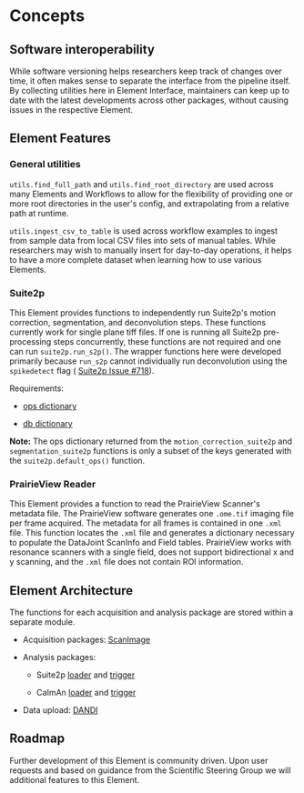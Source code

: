 # Concepts

## Software interoperability

While software versioning helps researchers keep track of changes over time, it often
makes sense to separate the interface from the pipeline itself. By collecting utilities
here in Element Interface, maintainers can keep up to date with the latest developments
across other packages, without causing issues in the respective Element.

## Element Features

### General utilities

`utils.find_full_path` and `utils.find_root_directory` are used
across many Elements and Workflows to allow for the flexibility of providing
one or more root directories in the user's config, and extrapolating from a relative
path at runtime.

`utils.ingest_csv_to_table` is used across workflow examples to ingest from sample data from
local CSV files into sets of manual tables. While researchers may wish to manually
insert for day-to-day operations, it helps to have a more complete dataset when learning
how to use various Elements.

### Suite2p

This Element provides functions to independently run Suite2p's motion correction,
segmentation, and deconvolution steps. These functions currently work for single plane
tiff files. If one is running all Suite2p pre-processing steps concurrently, these
functions are not required and one can run `suite2p.run_s2p()`. The wrapper functions
here were developed primarily because `run_s2p` cannot individually run deconvolution
using the `spikedetect` flag ( 
[Suite2p Issue #718](https://github.com/MouseLand/suite2p/issues/718)).

Requirements:

- [ops dictionary](https://suite2p.readthedocs.io/en/latest/settings.html)
  
- [db dictionary](https://github.com/MouseLand/suite2p/blob/4b6c3a95b53e5581dbab1feb26d67878db866068/jupyter/run_pipeline_tiffs_or_batch.ipynb)

**Note:** The ops dictionary returned from the `motion_correction_suite2p` and
`segmentation_suite2p` functions is only a subset of the keys generated with the
`suite2p.default_ops()` function.

### PrairieView Reader

This Element provides a function to read the PrairieView Scanner's metadata file. The
PrairieView software generates one `.ome.tif` imaging file per frame acquired. The
metadata for all frames is contained in one `.xml` file. This function locates the
`.xml` file and generates a dictionary necessary to populate the DataJoint ScanInfo and
Field tables. PrairieView works with resonance scanners with a single field, does not
support bidirectional x and y scanning, and the `.xml` file does not contain ROI
information.

## Element Architecture

The functions for each acquisition and analysis package are stored within a separate
module.

- Acquisition packages: [ScanImage](../api/element_interface/scanimage_utils)
- Analysis packages:
  
  - Suite2p [loader](../api/element_interface/suite2p_loader) and [trigger](../api/element_interface/suite2p_trigger)

  - CaImAn [loader](../api/element_interface/caiman_loader) and [trigger](../api/element_interface/run_caiman)

- Data upload: [DANDI](../api/element_interface/dandi/)

## Roadmap

Further development of this Element is community driven.  Upon user requests and based
on guidance from the Scientific Steering Group we will additional features to
this Element.
